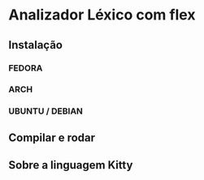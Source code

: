# Analizador Léxico com flex

## Instalação

### FEDORA

### ARCH

### UBUNTU / DEBIAN

## Compilar e rodar

## Sobre a linguagem Kitty